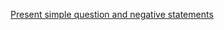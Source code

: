 [Present simple question and negative statements](https://priyankaMD.github.io/LearningBlogs/presenttenses1)




